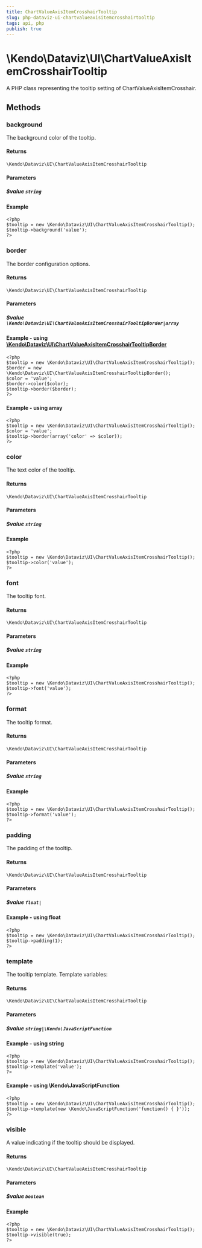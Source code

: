 ```yaml
---
title: ChartValueAxisItemCrosshairTooltip
slug: php-dataviz-ui-chartvalueaxisitemcrosshairtooltip
tags: api, php
publish: true
---
```


# \Kendo\Dataviz\UI\ChartValueAxisItemCrosshairTooltip

A PHP class representing the tooltip setting of ChartValueAxisItemCrosshair.


## Methods

### background
The background color of the tooltip.

#### Returns
`\Kendo\Dataviz\UI\ChartValueAxisItemCrosshairTooltip`

#### Parameters

##### $value `string`



#### Example 
    <?php
    $tooltip = new \Kendo\Dataviz\UI\ChartValueAxisItemCrosshairTooltip();
    $tooltip->background('value');
    ?>

### border

The border configuration options.

#### Returns
`\Kendo\Dataviz\UI\ChartValueAxisItemCrosshairTooltip`

#### Parameters

##### $value `\Kendo\Dataviz\UI\ChartValueAxisItemCrosshairTooltipBorder|array`


#### Example - using [\Kendo\Dataviz\UI\ChartValueAxisItemCrosshairTooltipBorder](/api/wrappers/php/Kendo/Dataviz/UI/ChartValueAxisItemCrosshairTooltipBorder)
    <?php
    $tooltip = new \Kendo\Dataviz\UI\ChartValueAxisItemCrosshairTooltip();
    $border = new \Kendo\Dataviz\UI\ChartValueAxisItemCrosshairTooltipBorder();
    $color = 'value';
    $border->color($color);
    $tooltip->border($border);
    ?>

#### Example - using array

    <?php
    $tooltip = new \Kendo\Dataviz\UI\ChartValueAxisItemCrosshairTooltip();
    $color = 'value';
    $tooltip->border(array('color' => $color));
    ?>

### color
The text color of the tooltip.

#### Returns
`\Kendo\Dataviz\UI\ChartValueAxisItemCrosshairTooltip`

#### Parameters

##### $value `string`



#### Example 
    <?php
    $tooltip = new \Kendo\Dataviz\UI\ChartValueAxisItemCrosshairTooltip();
    $tooltip->color('value');
    ?>

### font
The tooltip font.

#### Returns
`\Kendo\Dataviz\UI\ChartValueAxisItemCrosshairTooltip`

#### Parameters

##### $value `string`



#### Example 
    <?php
    $tooltip = new \Kendo\Dataviz\UI\ChartValueAxisItemCrosshairTooltip();
    $tooltip->font('value');
    ?>

### format
The tooltip format.

#### Returns
`\Kendo\Dataviz\UI\ChartValueAxisItemCrosshairTooltip`

#### Parameters

##### $value `string`



#### Example 
    <?php
    $tooltip = new \Kendo\Dataviz\UI\ChartValueAxisItemCrosshairTooltip();
    $tooltip->format('value');
    ?>

### padding
The padding of the tooltip.

#### Returns
`\Kendo\Dataviz\UI\ChartValueAxisItemCrosshairTooltip`

#### Parameters

##### $value `float|`



#### Example  - using float
    <?php
    $tooltip = new \Kendo\Dataviz\UI\ChartValueAxisItemCrosshairTooltip();
    $tooltip->padding(1);
    ?>

### template
The tooltip template.
Template variables:

#### Returns
`\Kendo\Dataviz\UI\ChartValueAxisItemCrosshairTooltip`

#### Parameters

##### $value `string|\Kendo\JavaScriptFunction`



#### Example  - using string
    <?php
    $tooltip = new \Kendo\Dataviz\UI\ChartValueAxisItemCrosshairTooltip();
    $tooltip->template('value');
    ?>

#### Example  - using \Kendo\JavaScriptFunction
    <?php
    $tooltip = new \Kendo\Dataviz\UI\ChartValueAxisItemCrosshairTooltip();
    $tooltip->template(new \Kendo\JavaScriptFunction('function() { }'));
    ?>

### visible
A value indicating if the tooltip should be displayed.

#### Returns
`\Kendo\Dataviz\UI\ChartValueAxisItemCrosshairTooltip`

#### Parameters

##### $value `boolean`



#### Example 
    <?php
    $tooltip = new \Kendo\Dataviz\UI\ChartValueAxisItemCrosshairTooltip();
    $tooltip->visible(true);
    ?>

